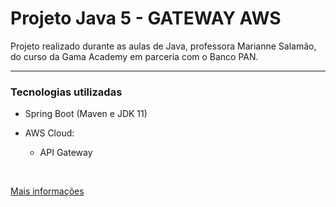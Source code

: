 # Projeto Java 5 - GATEWAY AWS

Projeto realizado durante as aulas de Java, professora Marianne Salamão, do curso da Gama Academy em parceria com o Banco PAN.

---
### Tecnologias utilizadas

- Spring Boot (Maven e JDK 11)

- AWS Cloud:
  - API Gateway
<br>

<a target="_blank" href="https://github.com/jessicakopps/estudos/blob/master/AWS/gateway.md"> Mais informações</a>

